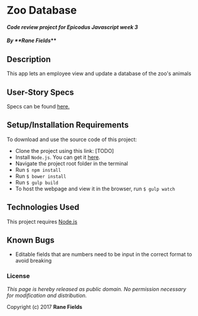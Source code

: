 # Zoo Database

#### _Code review project for Epicodus Javascript week 3_

#### _By **Rane Fields_**

## Description

This app lets an employee view and update a database of the zoo's animals

## User-Story Specs

Specs can be found [here.](./SPECS.md)

## Setup/Installation Requirements

To download and use the source code of this project:

* Clone the project using this link: [TODO]
* Install `Node.js`. You can get it  [here](https://nodejs.org/en/).
* Navigate the project root folder in the terminal
* Run `$ npm install`
* Run `$ bower install`
* Run `$ gulp build`
* To host the webpage and view it in the browser, run `$ gulp watch`

## Technologies Used

This project requires [Node.js](https://nodejs.org/en/)

## Known Bugs

* Editable fields that are numbers need to be input in the correct format to avoid breaking

### License

_This page is hereby released as public domain. No permission necessary for modification and distribution._

Copyright (c) 2017 **Rane Fields**
